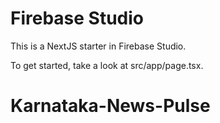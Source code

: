# Firebase Studio

This is a NextJS starter in Firebase Studio.

To get started, take a look at src/app/page.tsx.
# Karnataka-News-Pulse
